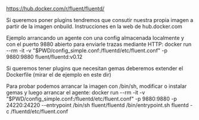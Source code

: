 https://hub.docker.com/r/fluent/fluentd/

Si queremos poner plugins tendremos que consutir nuestra propia imagen a partir de la imagen onbuild.
Instrucciones en la web de hub.docker.com


Ejemplo arrancando un agente con una config almacenada localmente y con el puerto 9880 abierto para enviarle trazas mediante HTTP:
docker run --rm -it -v "$PWD/config_simple.conf:/fluentd/etc/fluent.conf" -p 9880:9880 fluent/fluentd:v0.12


Si queremos tener plugins que necesitan gemas deberemos extender el Dockerfile (mirar el de ejemplo en este dir)


Para probar podemos arrancar la imagen con /bin/sh, modificar o instalar gemas y luego arrancar el agente:
docker run --rm -it -v "$PWD/config_simple.conf:/fluentd/etc/fluent.conf" -p 9880:9880 -p 24220:24220 --entrypoint /bin/sh fluent/fluentd
/bin/entrypoint.sh fluentd -c /fluentd/etc/fluent.conf
